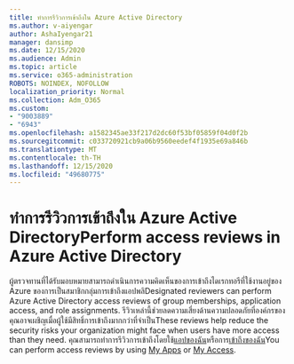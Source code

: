 ```yaml
---
title: ทำการรีวิวการเข้าถึงใน Azure Active Directory
ms.author: v-aiyengar
author: AshaIyengar21
manager: dansimp
ms.date: 12/15/2020
ms.audience: Admin
ms.topic: article
ms.service: o365-administration
ROBOTS: NOINDEX, NOFOLLOW
localization_priority: Normal
ms.collection: Adm_O365
ms.custom:
- "9003889"
- "6943"
ms.openlocfilehash: a1582345ae33f217d2dc60f53bf05859f04d0f2b
ms.sourcegitcommit: c033720921cb9a06b9560eedef4f1935e69a846b
ms.translationtype: MT
ms.contentlocale: th-TH
ms.lasthandoff: 12/15/2020
ms.locfileid: "49680775"
---
```

# <a name="perform-access-reviews-in-azure-active-directory"></a><span data-ttu-id="66863-102">ทำการรีวิวการเข้าถึงใน Azure Active Directory</span><span class="sxs-lookup"><span data-stu-id="66863-102">Perform access reviews in Azure Active Directory</span></span>

<span data-ttu-id="66863-103">ผู้ตรวจทานที่ได้รับมอบหมายสามารถดำเนินการความคิดเห็นของการเข้าถึงไดเรกทอรีที่ใช้งานอยู่ของ Azure ของการเป็นสมาชิกกลุ่มการเข้าถึงแอปพลิ</span><span class="sxs-lookup"><span data-stu-id="66863-103">Designated reviewers can perform Azure Active Directory access reviews of group memberships, application access, and role assignments.</span></span> <span data-ttu-id="66863-104">รีวิวเหล่านี้ช่วยลดความเสี่ยงด้านความปลอดภัยที่องค์กรของคุณอาจเผชิญเมื่อผู้ใช้มีสิทธิ์การเข้าถึงมากกว่าที่จำเป็น</span><span class="sxs-lookup"><span data-stu-id="66863-104">These reviews help reduce the security risks your organization might face when users have more access than they need.</span></span> <span data-ttu-id="66863-105">คุณสามารถทำการรีวิวการเข้าถึงโดยใช้[แอปของฉัน](https://go.microsoft.com/fwlink/?linkid=2134605)หรือการ[เข้าถึงของฉัน](https://go.microsoft.com/fwlink/?linkid=2134505)</span><span class="sxs-lookup"><span data-stu-id="66863-105">You can perform access reviews by using [My Apps](https://go.microsoft.com/fwlink/?linkid=2134605) or [My Access](https://go.microsoft.com/fwlink/?linkid=2134505).</span></span>